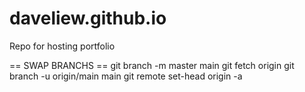 # daveliew.github.io
Repo for hosting portfolio

== SWAP BRANCHS ==
git branch -m master main
git fetch origin
git branch -u origin/main main
git remote set-head origin -a
